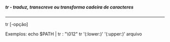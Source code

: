 ##### tr - traduz, transcreve ou transforma cadeira de caracteres
***

tr [-opção] <de> <para>

Exemplos:
echo $PATH | tr : "\012"
tr '(:lower:)' '(:upper:)' arquivo

